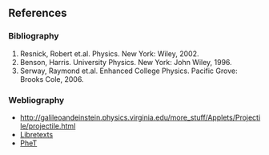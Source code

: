 ## References

###  Bibliography
 

1. Resnick, Robert et.al. Physics. New York: Wiley, 2002.
2. Benson, Harris. University Physics. New York: John Wiley, 1996.
3. Serway, Raymond et.al. Enhanced College Physics. Pacific Grove: Brooks Cole, 2006.


 ### Webliography
 - http://galileoandeinstein.physics.virginia.edu/more_stuff/Applets/Projectile/projectile.html
 - [Libretexts](https://phys.libretexts.org/Workbench/PH_245_Textbook_V2/03%3A_Module_2_-_Multi-Dimensional_Mechanics/3.01%3A_Objective_2.a./3.1.03%3A_Projectile_Motion)
 - [PheT](https://phet.colorado.edu/sims/html/projectile-motion/latest/projectile-motion_en.html)
